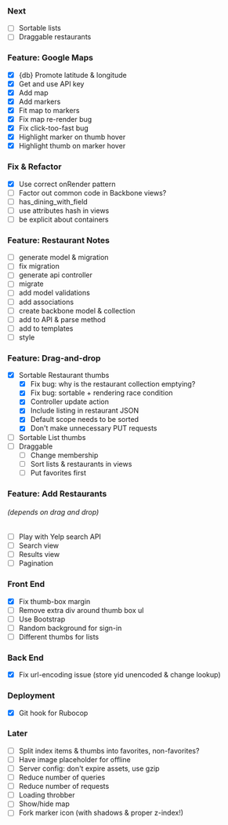### Next
- [ ] Sortable lists
- [ ] Draggable restaurants

### Feature: Google Maps
- [x] {db} Promote latitude & longitude
- [x] Get and use API key
- [x] Add map
- [x] Add markers
- [x] Fit map to markers
- [x] Fix map re-render bug
- [x] Fix click-too-fast bug
- [x] Highlight marker on thumb hover
- [x] Highlight thumb on marker hover

### Fix & Refactor
- [x] Use correct onRender pattern
- [ ] Factor out common code in Backbone views?
- [ ] has_dining_with_field
- [ ] use attributes hash in views
- [ ] be explicit about containers

### Feature: Restaurant Notes
- [ ] generate model & migration
- [ ] fix migration
- [ ] generate api controller
- [ ] migrate
- [ ] add model validations
- [ ] add associations
- [ ] create backbone model & collection
- [ ] add to API & parse method
- [ ] add to templates
- [ ] style

### Feature: Drag-and-drop
- [x] Sortable Restaurant thumbs
  - [x] Fix bug: why is the restaurant collection emptying?
  - [x] Fix bug: sortable + rendering race condition
  - [x] Controller update action
  - [x] Include listing in restaurant JSON
  - [x] Default scope needs to be sorted
  - [x] Don't make unnecessary PUT requests
- [ ] Sortable List thumbs
- [ ] Draggable
  - [ ] Change membership
  - [ ] Sort lists & restaurants in views
  - [ ] Put favorites first

### Feature: Add Restaurants
###### (depends on drag and drop)
- [ ] Play with Yelp search API
- [ ] Search view
- [ ] Results view
- [ ] Pagination

### Front End
- [x] Fix thumb-box margin
- [ ] Remove extra div around thumb box ul
- [ ] Use Bootstrap
- [ ] Random background for sign-in
- [ ] Different thumbs for lists

### Back End
- [x] Fix url-encoding issue (store yid unencoded & change lookup)

### Deployment
- [x] Git hook for Rubocop

### Later
- [ ] Split index items & thumbs into favorites, non-favorites?
- [ ] Have image placeholder for offline
- [ ] Server config: don't expire assets, use gzip
- [ ] Reduce number of queries
- [ ] Reduce number of requests
- [ ] Loading throbber
- [ ] Show/hide map
- [ ] Fork marker icon (with shadows & proper z-index!)
